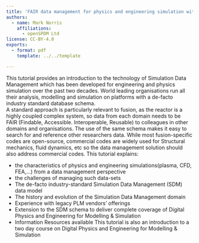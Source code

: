 ```yaml
---
title: 'FAIR data management for physics and engineering simulation with open-source and commercial codes relevant to Fusion'
authors:
  - name: Mark Norris
    affiliations:
      - openSPDM Ltd
license: CC-BY-4.0
exports:
  - format: pdf
    template: ../../template

---
```


This tutorial provides an introduction to the technology of Simulation Data Management which has been developed for engineering and physics simulation over the past two decades. World leading organisations  run all their analysis, modelling and simulation on platforms with a de-facto industry standard database schema.  
A standard approach is particularly relevant to fusion, as the reactor is a highly coupled complex system, so data from each domain needs to be FAIR (Findable, Accessible. Interoperable, Reusable)  to colleagues in other domains and organisations. The use of the same schema makes it easy to search for and reference other researchers data. While most fusion-specific codes are open-source, commercial codes are widely used for Structural mechanics, fluid dynamics, etc so the data management solution should also address commercial codes. 
This tutorial explains:
- the characteristics of physics and engineering simulations(plasma, CFD, FEA,…) from a data management perspective
- the challenges of managing such data-sets
- The de-facto industry-standard Simulation Data Management (SDM) data model
- The history and evolution of the Simulation Data Management domain
- Experience with legacy PLM vendors’ offerings
- Extension to the SDM schema to deliver complete coverage of Digital Physics and Engineering for Modelling & Simulation
- Information Resources available
This tutorial is also an introduction to a two day course on Digital Physics and Engineering for Modelling & Simulation



